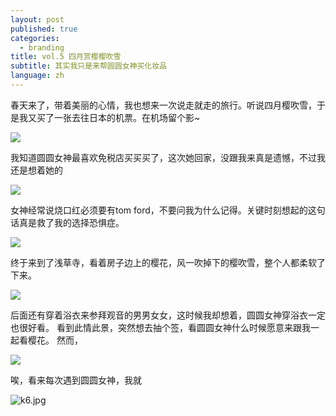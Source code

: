 ```yaml
---
layout: post
published: true
categories:
  - branding
title: vol.5 四月赏樱樱吹雪
subtitle: 其实我只是来帮圆圆女神买化妆品
language: zh
---
```

春天来了，带着美丽的心情，我也想来一次说走就走的旅行。听说四月樱吹雪，于是我又买了一张去往日本的机票。在机场留个影~

![]({{site.baseurl}}/image/2k.jpg)

我知道圆圆女神最喜欢免税店买买买了，这次她回家，没跟我来真是遗憾，不过我还是想着她的

![]({{site.baseurl}}/image/k2.jpg)

女神经常说烧口红必须要有tom ford，不要问我为什么记得。关键时刻想起的这句话真是救了我的选择恐惧症。

![]({{site.baseurl}}/image/4k.jpg)

终于来到了浅草寺，看着房子边上的樱花，风一吹掉下的樱吹雪，整个人都柔软了下来。

![]({{site.baseurl}}/image/1k.jpg)

后面还有穿着浴衣来参拜观音的男男女女，这时候我却想着，圆圆女神穿浴衣一定也很好看。
看到此情此景，突然想去抽个签，看圆圆女神什么时候愿意来跟我一起看樱花。
然而，

![]({{site.baseurl}}/image/3k.jpg)


唉，看来每次遇到圆圆女神，我就

![k6.jpg]({{site.baseurl}}/image/k6.jpg)
